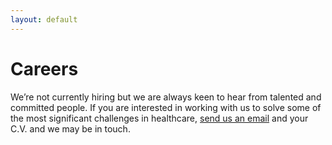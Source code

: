 ```yaml
---
layout: default
---
```


<div class="section careers">
  <div class="container">
  <h1 class="text-center">
    <p class="m-5">
      <i class="fa fa-5x fa-handshake-o"></i>
    </p>
    Careers
  </h1>
  <div class="row text-center">
    <div class="offset-md-3 col-md-6">
    We’re not currently hiring but we are always keen to hear from talented and committed people. If you are interested in working with us to solve some of the most significant challenges in healthcare, <a href="mailto:jobs@infinityhealth.io">send us an email</a> and your C.V. and we may be in touch.
    <br>
  </div>
  </div>
  <br>
</div>
</div>
